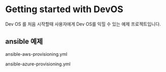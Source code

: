 # Getting started with DevOS

Dev OS 를 처음 시작할때 사용자에게 Dev OS를 익힐 수 있는 예제 프로젝트입니다.

## ansible 예제

ansible-aws-provisioning.yml

ansible-azure-provisioning.yml

